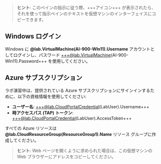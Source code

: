 > **ヒント**: このペインの指示に従う際、+++アイコン+++ が表示されたら、それを使って指示ペインのテキストを仮想マシンのインターフェイスにコピーできます。

## Windows ログイン

Windows に **@lab.VirtualMachine(AI-900-WIn11).Username** アカウントとしてログインし、パスワード +++@lab.VirtualMachine(AI-900-WIn11).Password+++ を使用してください。

## Azure サブスクリプション

ラボ演習中は、提供されている Azure サブスクリプションにサインインするために、以下の資格情報を使用してください:

- **ユーザー名**: +++@lab.CloudPortalCredential(LabUser).Username+++
- **時アクセスパス (TAP) トークン**: +++@lab.CloudPortalCredential(LabUser).AccessToken+++

すべての Azure リソースは **@lab.CloudResourceGroup(ResourceGroup1).Name** リソース グループに作成してください。

> **ヒント**: Web ページを開くように求められた場合は、この仮想マシンの Web ブラウザーにアドレスをコピーしてください。
